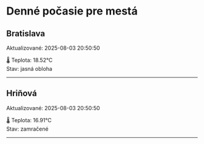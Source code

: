 ﻿# Denné počasie pre mestá

## Bratislava
Aktualizované: 2025-08-03 20:50:50

🌡️ Teplota: 18.52°C  
Stav: jasná obloha 

---

## Hriňová
Aktualizované: 2025-08-03 20:50:50

🌡️ Teplota: 16.91°C  
Stav: zamračené

---


